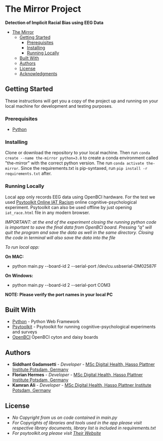 # The Mirror Project
**Detection of Implicit Racial Bias using EEG Data**

- [The Mirror](#the-mirror-project)
  - [Getting Started](#getting-started)
    - [Prerequisites](#prerequisites)
    - [Installing](#installing)
    - [Running Locally](#running-locally)
  - [Built With](#built-with)
  - [Authors](#authors)
  - [License](#license)
  - [Acknowledgments](#acknowledgments)


## Getting Started

These instructions will get you a copy of the project up and running on your local machine for development and testing purposes. 

### Prerequisites

* [Python](https://www.python.org/)
  

### Installing

Clone or download the repository to your local machine.
Then run `conda create --name the-mirror python=3.8` to create a conda environment called "the-mirror" with the correct python version. The run `conda activate the-mirror`. Since the requirements.txt is pip-syntaxed, run `pip install -r requirements.txt` after.

### Running Locally

Local app only records EEG data using OpenBCI hardware. For the test we used [Psytoolkit Online IAT Racism](https://www.psytoolkit.org/c/3.3.2/survey?s=DfJfv) online cognitive-psychological experiment. Psytoolkit can also be used offline by just opening `iat_race.html` file in any modern browser. 

*IMPORTANT: at the end of the experiment closing the running python code is important to save the final data from OpenBCI board. Pressing "q" will quit the program and save the data as well in the same directory. Closing the code in terminal will also save the data into the file*

*To run local app:*

**On MAC:**
* python main.py --board-id 2 --serial-port /dev/cu.usbserial-DM02587F

**On Windows:**
* python main.py --board-id 2 --serial-port COM3

**NOTE: Please verify the port names in your local PC**


## Built With

* [Python](https://python.org/) - Python Web Framework
* [Psytoolkit](www.psytoolkit.org/) - Psytoolkit for running cognitive-psychological experiments and surveys
* [OpenBCI](https://shop.openbci.com/collections/frontpage/products/cyton-daisy-biosensing-boards-16-channel?variant=38959256526) OpenBCI cyton and daisy boards


## Authors

* **Siddhant Gadamsetti** - *Developer* - [MSc Digital Health, Hasso Plattner Institute Potsdam, Germany](Siddhant.Gadamsetti@student.hpi.uni-potsdam.de)
* **Florian Hermes** - *Developer* - [MSc Digital Health, Hasso Plattner Institute Potsdam, Germany](Florian.Hermes@student.hpi.uni-potsdam.de)
* **Kamran Ali** - *Developer* - [MSc Digital Health, Hasso Plattner Institute Potsdam, Germany](Kamran.Ali@student.hpi.uni-potsdam.de)

## License

* *No Copyright from us on code contained in main.py*
* *For Copyrights of libraries and tools used in the app please visit respective library documents, library list is included in requirements.txt*
* *For psytoolkit.org please visit [Their Website](www.psytoolkit.org)*


